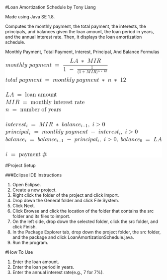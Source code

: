 #Loan Amortization Schedule by Tony Liang

Made using Java SE 1.8.

Computes the monthly payment, the total payment, the interests, the principals, and balances given the loan amount, the loan period in years, and the annual interest rate. Then, it displays the loan amortization schedule.

Monthly Payment, Total Payment, Interest, Principal, And Balance Formulas

![alt text][logo]

[logo]: https://github.com/tliang1/Java-Practice/raw/master/Practice/Intro-To-Java-8th-Ed-Daniel-Y.-Liang/Chapter-4/Chapter04P22/images/instructions/monthly_payment_total_payment_interest_principal_and_balance_formulas.png "Monthly Payment, Total Payment, Interest, Principal, And Balance Formulas"

#Project Setup

###Eclipse IDE Instructions
1. Open Eclipse.
2. Create a new project.
3. Right click the folder of the project and click Import.
4. Drop down the General folder and click File System.
5. Click Next.
6. Click Browse and click the location of the folder that contains the src folder and its files to import.
7. On the left side, drop down the selected folder, click the src folder, and click Finish.
8. In the Package Explorer tab, drop down the project folder, the src folder, and the package and click LoanAmortizationSchedule.java.
9. Run the program.

#How To Use
1. Enter the loan amount.
2. Enter the loan period in years.
3. Enter the annual interest rate(e.g., 7 for 7%).